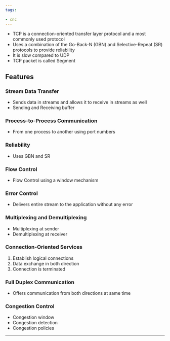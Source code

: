 ```yaml
---
tags:
  
- cnc
---
```

- TCP is a connection-oriented transfer layer protocol and a most commonly used protocol
- Uses a combination of the Go-Back-N (GBN) and Selective-Repeat (SR) protocols to provide reliability
- It is slow compared to UDP
- TCP packet is called Segment

## Features 

### Stream Data Transfer

- Sends data in streams and allows it to receive in streams as well
- Sending and Receiving buffer

### Process-to-Process Communication

- From one process to another using port numbers
### Reliability

- Uses GBN and SR

### Flow Control

- Flow Control using a window mechanism

### Error Control

- Delivers entire stream to the application without any error

### Multiplexing and Demultiplexing

- Multiplexing at sender
- Demultiplexing at receiver

### Connection-Oriented Services

1. Establish logical connections
2. Data exchange in both direction
3. Connection is terminated

### Full Duplex Communication

- Offers communication from both directions at same time

### Congestion Control

- Congestion window
- Congestion detection
- Congestion policies

---
